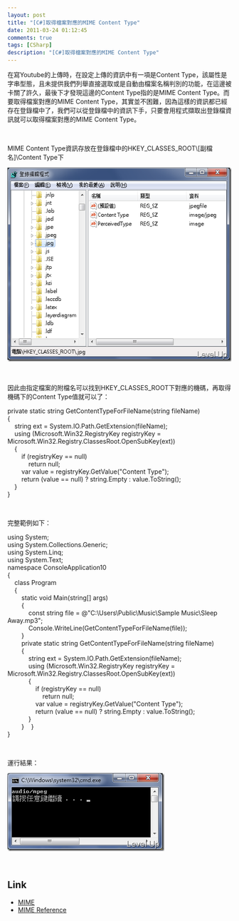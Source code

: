 ```yaml
---
layout: post
title: "[C#]取得檔案對應的MIME Content Type"
date: 2011-03-24 01:12:45
comments: true
tags: [CSharp]
description: "[C#]取得檔案對應的MIME Content Type"
---
```

<p>在寫Youtube的上傳時，在設定上傳的資訊中有一項是Content Type，該屬性是字串型態，且未提供我們列舉直接選取或是自動由檔案名稱判別的功能，在這邊被卡關了許久，最後下才發現這邊的Content Type指的是MIME Content Type。而要取得檔案對應的MIME Content Type，其實並不困難，因為這樣的資訊都已經存在登錄檔中了，我們可以從登錄檔中的資訊下手，只要會用程式擷取出登錄檔資訊就可以取得檔案對應的MIME Content Type。</p>  <p> </p>  <p>MIME Content Type資訊存放在登錄檔中的HKEY_CLASSES_ROOT\[副檔名]\Content Type下</p>  <p><img style="border-right-width: 0px; border-top-width: 0px; border-bottom-width: 0px; border-left-width: 0px" border="0" alt="image" src="\images\posts\22049\image_thumb_1.png" width="549" height="435" /></a> </p>  <p> </p>  <p>因此由指定檔案的附檔名可以找到HKEY_CLASSES_ROOT下對應的機碼，再取得機碼下的Content Type值就可以了：</p>  <p>private static string GetContentTypeForFileName(string fileName)   <br />{    <br />    string ext = System.IO.Path.GetExtension(fileName);    <br />    using (Microsoft.Win32.RegistryKey registryKey = Microsoft.Win32.Registry.ClassesRoot.OpenSubKey(ext))    <br />    {    <br />        if (registryKey == null)    <br />            return null;    <br />        var value = registryKey.GetValue("Content Type");    <br />        return (value == null) ? string.Empty : value.ToString();    <br />    }    <br />}  </p>  <p />  <p> </p>  <p>完整範例如下：</p>  <p>using System;   <br />using System.Collections.Generic;    <br />using System.Linq;    <br />using System.Text;    <br />namespace ConsoleApplication10    <br />{    <br />    class Program    <br />    {    <br />        static void Main(string[] args)    <br />        {    <br />            const string file = @"C:\Users\Public\Music\Sample Music\Sleep Away.mp3";    <br />            Console.WriteLine(GetContentTypeForFileName(file));    <br />        }    <br />        private static string GetContentTypeForFileName(string fileName)    <br />        {    <br />            string ext = System.IO.Path.GetExtension(fileName);    <br />            using (Microsoft.Win32.RegistryKey registryKey = Microsoft.Win32.Registry.ClassesRoot.OpenSubKey(ext))    <br />            {    <br />                if (registryKey == null)    <br />                    return null;    <br />                var value = registryKey.GetValue("Content Type");    <br />                return (value == null) ? string.Empty : value.ToString();    <br />            }    <br />        }    }    <br />}</p>  <p> </p>  <p>運行結果：</p>  <p><a href="http://files.dotblogs.com.tw/larrynung/1103/CMIMEContentType_B4AF/image_2.png"><img style="border-right-width: 0px; border-top-width: 0px; border-bottom-width: 0px; border-left-width: 0px" border="0" alt="image" src="\images\posts\22049\image_thumb.png" width="353" height="175" /></a> </p>  <p> </p>  <h2>Link</h2>  <ul>   <li><a href="http://zh.wikipedia.org/wiki/MIME" target="_blank">MIME</a> </li>    <li><a href="http://www.w3schools.com/media/media_mimeref.asp" target="_blank">MIME Reference </li> </ul>